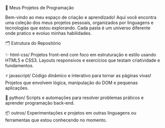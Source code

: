🚀 Meus Projetos de Programação

Bem-vindo ao meu espaço de criação e aprendizado! Aqui você encontra uma coleção dos meus projetos pessoais, organizados por linguagens e tecnologias que estou explorando. Cada pasta é um universo diferente onde pratico e evoluo minhas habilidades.

🗂 Estrutura do Repositório

✨ html-css/
Projetos front-end com foco em estruturação e estilo usando HTML5 e CSS3. Layouts responsivos e exercícios que testam criatividade e fundamentos.

⚡ javascript/
Código dinâmico e interativo para tornar as páginas vivas! Projetos que envolvem lógica, manipulação do DOM e pequenas aplicações.

🐍 python/
Scripts e automações para resolver problemas práticos e aprender programação back-end.

📦 outros/
Experimentações e projetos em outras linguagens ou ferramentas que estou conhecendo no momento.
